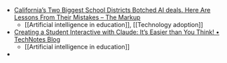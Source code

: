 - [California’s Two Biggest School Districts Botched AI deals. Here Are Lessons From Their Mistakes – The Markup](https://themarkup.org/artificial-intelligence/2024/08/06/californias-two-biggest-school-districts-botched-ai-deals-here-are-lessons-from-their-mistakes)
	- [[Artificial intelligence in education]], [[Technology adoption]]
- [Creating a Student Interactive with Claude: It’s Easier than You Think! • TechNotes Blog](https://blog.tcea.org/creating-a-student-interactive-with-claude/)
	- [[Artificial intelligence in education]]
-